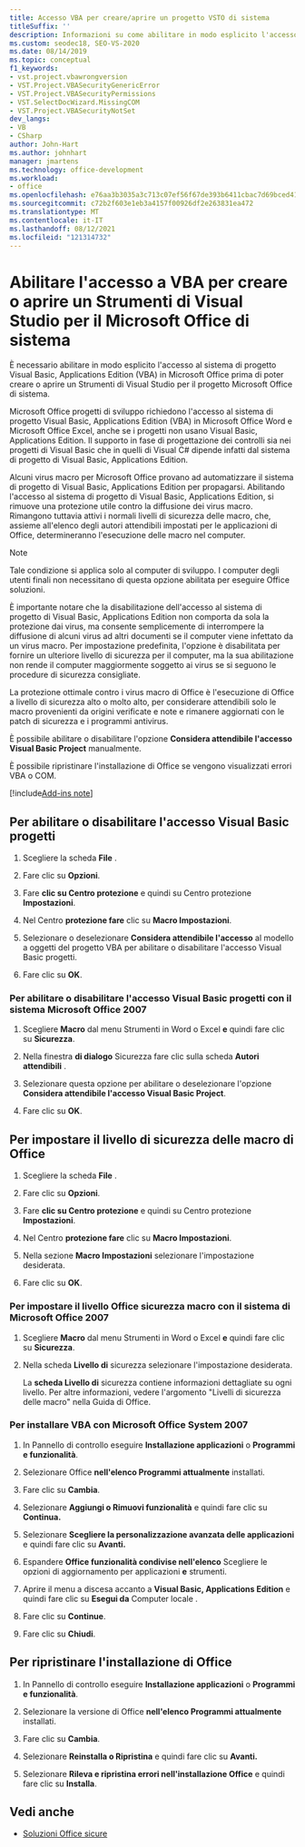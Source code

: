 ```yaml
---
title: Accesso VBA per creare/aprire un progetto VSTO di sistema
titleSuffix: ''
description: Informazioni su come abilitare in modo esplicito l'accesso al Office di progetto VBA prima di poter creare o aprire un progetto Visual Studio Tools per Office di sistema.
ms.custom: seodec18, SEO-VS-2020
ms.date: 08/14/2019
ms.topic: conceptual
f1_keywords:
- vst.project.vbawrongversion
- VST.Project.VBASecurityGenericError
- VST.Project.VBASecurityPermissions
- VST.SelectDocWizard.MissingCOM
- VST.Project.VBASecurityNotSet
dev_langs:
- VB
- CSharp
author: John-Hart
ms.author: johnhart
manager: jmartens
ms.technology: office-development
ms.workload:
- office
ms.openlocfilehash: e76aa3b3035a3c713c07ef56f67de393b6411cbac7d69bced415581eb0e2bd3d
ms.sourcegitcommit: c72b2f603e1eb3a4157f00926df2e263831ea472
ms.translationtype: MT
ms.contentlocale: it-IT
ms.lasthandoff: 08/12/2021
ms.locfileid: "121314732"
---
```

# <a name="enable-access-to-vba-to-create-or-open-a-visual-studio-tools-for-the-microsoft-office-system-project"></a>Abilitare l'accesso a VBA per creare o aprire un Strumenti di Visual Studio per il Microsoft Office di sistema

È necessario abilitare in modo esplicito l'accesso al sistema di progetto Visual Basic, Applications Edition (VBA) in Microsoft Office prima di poter creare o aprire un Strumenti di Visual Studio per il progetto Microsoft Office di sistema.

 Microsoft Office progetti di sviluppo richiedono l'accesso al sistema di progetto Visual Basic, Applications Edition (VBA) in Microsoft Office Word e Microsoft Office Excel, anche se i progetti non usano Visual Basic, Applications Edition. Il supporto in fase di progettazione dei controlli sia nei progetti di Visual Basic che in quelli di Visual C# dipende infatti dal sistema di progetto di Visual Basic, Applications Edition.

 Alcuni virus macro per Microsoft Office provano ad automatizzare il sistema di progetto di Visual Basic, Applications Edition per propagarsi. Abilitando l'accesso al sistema di progetto di Visual Basic, Applications Edition, si rimuove una protezione utile contro la diffusione dei virus macro. Rimangono tuttavia attivi i normali livelli di sicurezza delle macro, che, assieme all'elenco degli autori attendibili impostati per le applicazioni di Office, determineranno l'esecuzione delle macro nel computer.

> [!NOTE]
> Tale condizione si applica solo al computer di sviluppo. I computer degli utenti finali non necessitano di questa opzione abilitata per eseguire Office soluzioni.

 È importante notare che la disabilitazione dell'accesso al sistema di progetto di Visual Basic, Applications Edition non comporta da sola la protezione dai virus, ma consente semplicemente di interrompere la diffusione di alcuni virus ad altri documenti se il computer viene infettato da un virus macro. Per impostazione predefinita, l'opzione è disabilitata per fornire un ulteriore livello di sicurezza per il computer, ma la sua abilitazione non rende il computer maggiormente soggetto ai virus se si seguono le procedure di sicurezza consigliate.

 La protezione ottimale contro i virus macro di Office è l'esecuzione di Office a livello di sicurezza alto o molto alto, per considerare attendibili solo le macro provenienti da origini verificate e note e rimanere aggiornati con le patch di sicurezza e i programmi antivirus.

 È possibile abilitare o disabilitare l'opzione **Considera attendibile l'accesso Visual Basic Project** manualmente.

 È possibile ripristinare l'installazione di Office se vengono visualizzati errori VBA o COM.

[!include[Add-ins note](includes/addinsnote.md)]

## <a name="to-enable-or-disable-access-to-visual-basic-projects"></a>Per abilitare o disabilitare l'accesso Visual Basic progetti

1. Scegliere la scheda **File** .

2. Fare clic su **Opzioni**.

3. Fare **clic su Centro protezione** e quindi su Centro protezione **Impostazioni**.

4. Nel Centro **protezione fare** clic su **Macro Impostazioni**.

5. Selezionare o deselezionare **Considera attendibile l'accesso** al modello a oggetti del progetto VBA per abilitare o disabilitare l'accesso Visual Basic progetti.

6. Fare clic su **OK**.

### <a name="to-enable-or-disable-access-to-visual-basic-projects-with-the-2007-microsoft-office-system"></a>Per abilitare o disabilitare l'accesso Visual Basic progetti con il sistema Microsoft Office 2007

1. Scegliere **Macro** dal menu Strumenti in Word o Excel **e** quindi fare clic su **Sicurezza**.

2. Nella finestra **di dialogo** Sicurezza fare clic sulla scheda **Autori attendibili** .

3. Selezionare questa opzione per abilitare o deselezionare l'opzione **Considera attendibile l'accesso Visual Basic Project**.

4. Fare clic su **OK**.

## <a name="to-set-your-office-macro-security-level"></a>Per impostare il livello di sicurezza delle macro di Office

1. Scegliere la scheda **File** .

2. Fare clic su **Opzioni**.

3. Fare **clic su Centro protezione** e quindi su Centro protezione **Impostazioni**.

4. Nel Centro **protezione fare** clic su **Macro Impostazioni**.

5. Nella sezione **Macro Impostazioni** selezionare l'impostazione desiderata.

6. Fare clic su **OK**.

### <a name="to-set-your-office-macro-security-level-with-the-2007-microsoft-office-system"></a>Per impostare il livello Office sicurezza macro con il sistema di Microsoft Office 2007

1. Scegliere **Macro** dal menu Strumenti in Word o Excel **e** quindi fare clic su **Sicurezza**.

2. Nella scheda **Livello di** sicurezza selezionare l'impostazione desiderata.

    La **scheda Livello di** sicurezza contiene informazioni dettagliate su ogni livello. Per altre informazioni, vedere l'argomento "Livelli di sicurezza delle macro" nella Guida di Office.

### <a name="to-install-vba-with-the-2007-microsoft-office-system"></a>Per installare VBA con Microsoft Office System 2007

1. In Pannello di controllo eseguire **Installazione applicazioni** o **Programmi e funzionalità**.

2. Selezionare Office **nell'elenco Programmi attualmente** installati.

3. Fare clic su **Cambia**.

4. Selezionare **Aggiungi o Rimuovi funzionalità** e quindi fare clic su **Continua.**

5. Selezionare **Scegliere la personalizzazione avanzata delle applicazioni** e quindi fare clic su **Avanti.**

6. Espandere **Office funzionalità condivise nell'elenco** Scegliere le opzioni di aggiornamento per applicazioni **e** strumenti.

7. Aprire il menu a discesa accanto a **Visual Basic, Applications Edition** e quindi fare clic su **Esegui da** Computer locale .

8. Fare clic su **Continue**.

9. Fare clic su **Chiudi**.

## <a name="to-repair-your-installation-of-office"></a>Per ripristinare l'installazione di Office

1. In Pannello di controllo eseguire **Installazione applicazioni** o **Programmi e funzionalità**.

2. Selezionare la versione di Office **nell'elenco Programmi attualmente** installati.

3. Fare clic su **Cambia**.

4. Selezionare **Reinstalla o Ripristina** e quindi fare clic su **Avanti.**

5. Selezionare **Rileva e ripristina errori nell'installazione Office** e quindi fare clic su **Installa**.

## <a name="see-also"></a>Vedi anche
- [Soluzioni Office sicure](../vsto/securing-office-solutions.md)
